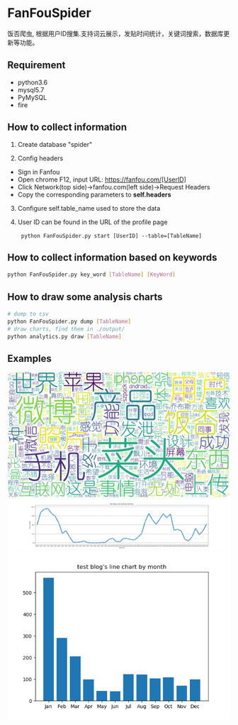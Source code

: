 # FanFouSpider
饭否爬虫, 根据用户ID搜集.支持词云展示，发贴时间统计，关键词搜索，数据库更新等功能。
## Requirement
- python3.6
- mysql5.7
- PyMySQL
- fire
## How to collect information 
1. Create database "spider"

2. Config headers
  - Sign in Fanfou
  - Open chrome F12, input URL: https://fanfou.com/[UserID]
  - Click Network(top side)->fanfou.com(left side)->Request Headers
  - Copy the corresponding parameters to **self.headers**
  
3. Configure self.table_name used to store the data 

4. User ID can be found in the URL of the profile page
   ```
    python FanFouSpider.py start [UserID] --table=[TableName]
   ```
  
## How to collect information based on keywords
```bash
python FanFouSpider.py key_word [TableName] [KeyWord]
```
## How to draw some analysis charts

```bash
# dump to csv
python FanFouSpider.py dump [TableName]
# draw charts, find them in ./output/
python analytics.py draw [TableName]
```
## Examples
![WordCloud](https://github.com/asdf0982/FanFouSpider/raw/master/output/test_wordcloud.png)
![DaylyChart](https://github.com/asdf0982/FanFouSpider/raw/master/output/test_day_chart.png)
![MonthlyChart](https://github.com/asdf0982/FanFouSpider/raw/master/output/test_month_chart.png)